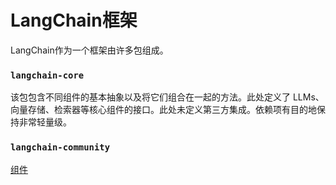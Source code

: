 # LangChain框架

LangChain作为一个框架由许多包组成。

### **`langchain-core`**

该包包含不同组件的基本抽象以及将它们组合在一起的方法。此处定义了 LLMs、向量存储、检索器等核心组件的接口。此处未定义第三方集成。依赖项有目的地保持非常轻量级。

### `langchain-community`

[组件](https://www.notion.so/bf496f1303dc4044870b2e47131a9b25?pvs=21)